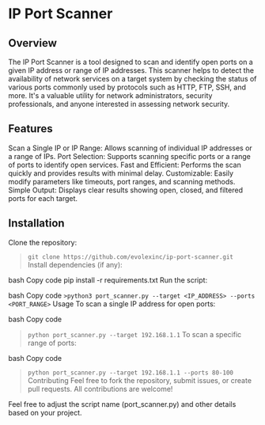 # IP Port Scanner
## Overview
The IP Port Scanner is a tool designed to scan and identify open ports on a given IP address or range of IP addresses. This scanner helps to detect the availability of network services on a target system by checking the status of various ports commonly used by protocols such as HTTP, FTP, SSH, and more. It's a valuable utility for network administrators, security professionals, and anyone interested in assessing network security.

## Features
Scan a Single IP or IP Range: Allows scanning of individual IP addresses or a range of IPs.
Port Selection: Supports scanning specific ports or a range of ports to identify open services.
Fast and Efficient: Performs the scan quickly and provides results with minimal delay.
Customizable: Easily modify parameters like timeouts, port ranges, and scanning methods.
Simple Output: Displays clear results showing open, closed, and filtered ports for each target.
## Installation
Clone the repository:

>```git clone https://github.com/evolexinc/ip-port-scanner.git```<br/>
Install dependencies (if any):

bash
Copy code
pip install -r requirements.txt
Run the script:

bash
Copy code
```>python3 port_scanner.py --target <IP_ADDRESS> --ports <PORT_RANGE>```
Usage
To scan a single IP address for open ports:

bash
Copy code
>```python port_scanner.py --target 192.168.1.1```
To scan a specific range of ports:

bash
Copy code
>```python port_scanner.py --target 192.168.1.1 --ports 80-100```
Contributing
Feel free to fork the repository, submit issues, or create pull requests. All contributions are welcome!

Feel free to adjust the script name (port_scanner.py) and other details based on your project.
